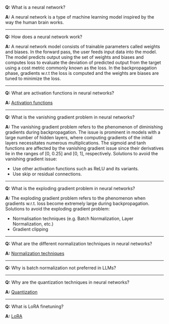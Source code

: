 **Q:** What is a neural network?

**A:** A neural network is a type of machine learning model inspired by the way the human brain works.

---

**Q:** How does a neural network work?

**A:** A neural network model consists of trainable parameters called weights and biases. In the forward pass, the user feeds input data into the model. The model predicts output using the set of weights and biases and computes loss to evaluate the deviation of predicted output from the target using a cost metric commonly known as the loss. In the backpropagation phase, gradients w.r.t the loss is computed and the weights are biases are tuned to minimize the loss.

---

**Q:** What are activation functions in neural networks?

**A:** [Activation functions](/dl/activations.md)

---

**Q:** What is the vanishing gradient problem in neural networks?

**A:** The vanishing gradient problem refers to the phenomenon of diminishing gradients during backpropagation. The issue is prominent in models with a large number of hidden layers, where computing gradients of the initial layers necessitates numerous multiplications. The sigmoid and tanh functions are affected by the vanishing gradient issue since their derivatives lie in the ranges of [0, 0.25] and [0, 1], respectively. Solutions to avoid the vanishing gradient issue:
* Use other activation functions such as ReLU and its variants.
* Use skip or residual connections.

---

**Q:** What is the exploding gradient problem in neural networks?

**A:** The exploding gradient problem refers to the phenomenon when gradients w.r.t. loss become extremely large during backpropagation. Solutions to avoid the exploding gradient problem:
* Normalisation techniques (e.g. Batch Normalization, Layer Normalization, etc.)
* Gradient clipping

---

**Q:** What are the different normalization techniques in neural networks?

**A:** [Normalization techniques](/notes/dl/normalization.md)

---

**Q:** Why is batch normalization not preferred in LLMs?

---

**Q:** Why are the quantization techniques in neural networks?

**A:** [Quantization](/notes/dl/quantization.md)

---

**Q:** What is LoRA finetuning?

**A:** [LoRA](/notes/dl/lora.md)